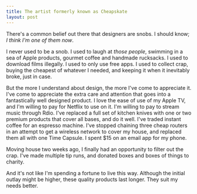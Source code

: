 ```yaml
---
title: The artist formerly known as Cheapskate
layout: post
---
```


There's a common belief out there that designers are snobs. I should know; *I think I'm one of them now*.

I never used to be a snob. I used to laugh at *those people*, swimming in a sea of Apple products, gourmet coffee and handmade rucksacks. I used to download films illegally. I used to only use free apps. I used to collect crap, buying the cheapest of whatever I needed, and keeping it when it inevitably broke, just in case.

But the more I understand about design, the more I've come to appreciate it. I've come to appreciate the extra care and attention that goes into a fantastically well designed product. I love the ease of use of my Apple TV, and I'm willing to pay for Netflix to use on it. I'm willing to pay to stream music through Rdio. I've replaced a full set of kitchen knives with one or two premium products that cover all bases, and do it well. I've traded instant coffee for an espresso machine. I've stopped chaining three cheap routers in an attempt to get a wireless network to cover my house, and replaced them all with one Time Capsule. I spent $15 on an email app for my phone.

Moving house two weeks ago, I finally had an opportunity to filter out the crap. I've made multiple tip runs, and donated boxes and boxes of things to charity.

And it's not like I'm spending a fortune to live this way. Although the initial outlay might be higher, these quality products last longer. They suit my needs better.
